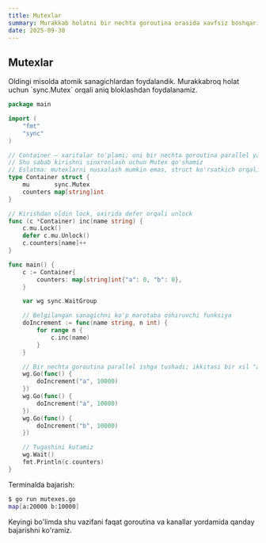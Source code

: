 ```yaml
---
title: Mutexlar
summary: Murakkab holatni bir nechta goroutina orasida xavfsiz boshqarish uchun mutexdan foydalanish.
date: 2025-09-30
---
```


## Mutexlar

<div class="my-md-content">
Oldingi misolda atomik sanagichlardan foydalandik. Murakkabroq holat uchun `sync.Mutex` orqali aniq bloklashdan foydalanamiz.

```go
package main

import (
    "fmt"
    "sync"
)

// Container — xaritalar to'plami; uni bir nechta goroutina parallel yangilaydi
// Shu sabab kirishni sinxronlash uchun Mutex qo'shamiz
// Eslatma: mutexlarni nusxalash mumkin emas, struct ko'rsatkich orqali uzatilishi lozim
type Container struct {
    mu       sync.Mutex
    counters map[string]int
}

// Kirishdan oldin lock, oxirida defer orqali unlock
func (c *Container) inc(name string) {
    c.mu.Lock()
    defer c.mu.Unlock()
    c.counters[name]++
}

func main() {
    c := Container{
        counters: map[string]int{"a": 0, "b": 0},
    }

    var wg sync.WaitGroup

    // Belgilangan sanagichni ko'p marotaba oshiruvchi funksiya
    doIncrement := func(name string, n int) {
        for range n {
            c.inc(name)
        }
    }

    // Bir nechta goroutina parallel ishga tushadi; ikkitasi bir xil "a" ga murojaat qiladi
    wg.Go(func() {
        doIncrement("a", 10000)
    })
    wg.Go(func() {
        doIncrement("a", 10000)
    })
    wg.Go(func() {
        doIncrement("b", 10000)
    })

    // Tugashini kutamiz
    wg.Wait()
    fmt.Println(c.counters)
}
```

Terminalda bajarish:
```bash
$ go run mutexes.go
map[a:20000 b:10000]
```

Keyingi bo'limda shu vazifani faqat goroutina va kanallar yordamida qanday bajarishni ko'ramiz.
</div>
